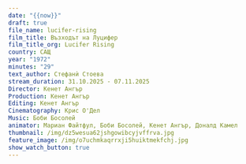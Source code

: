 ```yaml
---
date: "{{now}}"
draft: true
file_name: lucifer-rising
film_title: Възходът на Луцифер
film_title_org: Lucifer Rising
country: САЩ
year: "1972"
minutes: "29"
text_author: Стефанѝ Стоева
stream_duration: 31.10.2025 - 07.11.2025
Director: Кенет Ангър
Production: Кенет Ангър
Editing: Кенет Ангър
Cinematography: Крис О'Дел
Music: Боби Босолей
animator: Мариан Файтфул, Боби Босолей, Кенет Ангър, Доналд Камел
thumbnail: /img/dz5wesua62jshgowibcyjvffrva.jpg
feature_image: /img/o7uchmkaqrrxji5huiktmekfchj.jpg
show_watch_button: true
---
```

